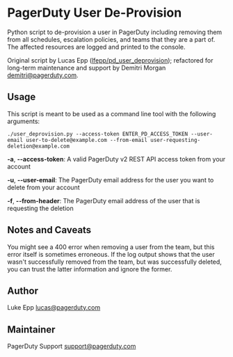 # PagerDuty User De-Provision

Python script to de-provision a user in PagerDuty including removing them from all schedules, escalation policies, and teams that they are a part of. The affected resources are logged and printed to the console.

Original script by Lucas Epp ([lfepp/pd_user_deprovision](https://github.com/lfepp/pd_user_deprovision)); refactored for long-term maintenance and support by Demitri Morgan <demitri@pagerduty.com>.

## Usage

This script is meant to be used as a command line tool with the following arguments:

`./user_deprovision.py --access-token ENTER_PD_ACCESS_TOKEN --user-email user-to-delete@example.com --from-email user-requesting-deletion@example.com`

**-a**, **--access-token**: A valid PagerDuty v2 REST API access token from your account

**-u**, **--user-email**: The PagerDuty email address for the user you want to delete from your account

**-f**, **--from-header**: The PagerDuty email address of the user that is requesting the deletion

## Notes and Caveats

You might see a 400 error when removing a user from the team, but this error itself is sometimes erroneous. If the log output shows that the user wasn't successfully removed from the team, but was successfully deleted, you can trust the latter information and ignore the former. 

## Author

Luke Epp <lucas@pagerduty.com>

## Maintainer

PagerDuty Support <support@pagerduty.com>
